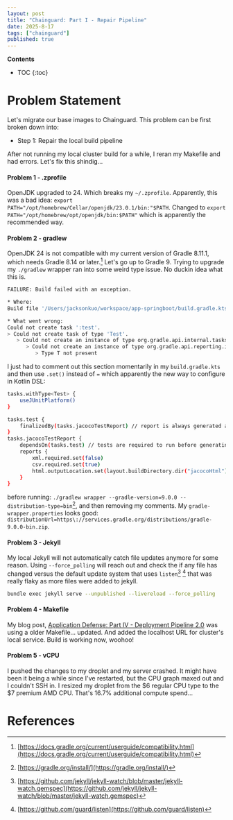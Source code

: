 ```yaml
---
layout: post
title: "Chainguard: Part I - Repair Pipeline"
date: 2025-8-17
tags: ["chainguard"]
published: true
---
```


**Contents**
* TOC
{:toc}

# Problem Statement
Let's migrate our base images to Chainguard. This problem can be first broken down into:

* Step 1: Repair the local build pipeline

After not running my local cluster build for a while, I reran my Makefile and had errors. Let's fix this shindig...

#### Problem 1 - .zprofile
OpenJDK upgraded to 24. Which breaks my `~/.zprofile`. Apparently, this was a bad idea: `export PATH="/opt/homebrew/Cellar/openjdk/23.0.1/bin:"$PATH`. Changed to `export PATH="/opt/homebrew/opt/openjdk/bin:$PATH"` which is apparently the recommended way.

#### Problem 2 - gradlew
OpenJDK 24 is not compatible with my current version of Gradle 8.11.1, which needs Gradle 8.14 or later.[^1] Let's go up to Gradle 9. Trying to upgrade my `./gradlew` wrapper ran into some weird type issue. No duckin idea what this is.

```bash
FAILURE: Build failed with an exception.

* Where:
Build file '/Users/jacksonkuo/workspace/app-springboot/build.gradle.kts' line: 52

* What went wrong:
Could not create task ':test'.
> Could not create task of type 'Test'.
   > Could not create an instance of type org.gradle.api.internal.tasks.testing.DefaultTestTaskReports.
      > Could not create an instance of type org.gradle.api.reporting.internal.DefaultReportContainer.
         > Type T not present
```

I just had to comment out this section momentarily in my `build.gradle.kts` and then use `.set()` instead of `=` which apparently the new way to configure in Kotlin DSL:

```bash
tasks.withType<Test> {
	useJUnitPlatform()
}

tasks.test {
    finalizedBy(tasks.jacocoTestReport) // report is always generated after tests run
}
tasks.jacocoTestReport {
    dependsOn(tasks.test) // tests are required to run before generating the report
	reports {
        xml.required.set(false)
        csv.required.set(true)
        html.outputLocation.set(layout.buildDirectory.dir("jacocoHtml"))
    }
}
```

before running: `./gradlew wrapper --gradle-version=9.0.0 --distribution-type=bin`[^2], and then removing my comments. My `gradle-wrapper.properties` looks good: `distributionUrl=https\://services.gradle.org/distributions/gradle-9.0.0-bin.zip`.

#### Problem 3 - Jekyll
My local Jekyll will not automatically catch file updates anymore for some reason. Using `--force_polling` will reach out and check the if any file has changed versus the default update system that uses `listen`[^3] [^4] that was really flaky as more files were added to jekyll.

```bash
bundle exec jekyll serve --unpublished --livereload --force_polling
```

#### Problem 4 - Makefile
My blog post, [Application Defense: Part IV -  Deployment Pipeline 2.0](https://jacksonkuo.github.io/blog/2025/02/04/app-defense-part-4.html) was using a older Makefile... updated. And added the localhost URL for cluster's local service. Build is working now, woohoo!

#### Problem 5 - vCPU
I pushed the changes to my droplet and my server crashed. It might have been it being a while since I've restarted, but the CPU graph maxed out and I couldn't SSH in. I resized my droplet from the $6 regular CPU type to the $7 premium AMD CPU. That's 16.7% additional compute spend...

# References
[^1]: [https://docs.gradle.org/current/userguide/compatibility.html](https://docs.gradle.org/current/userguide/compatibility.html)

[^2]: [https://gradle.org/install/](https://gradle.org/install/)

[^3]: [https://github.com/jekyll/jekyll-watch/blob/master/jekyll-watch.gemspec](https://github.com/jekyll/jekyll-watch/blob/master/jekyll-watch.gemspec)

[^4]: [https://github.com/guard/listen](https://github.com/guard/listen)


